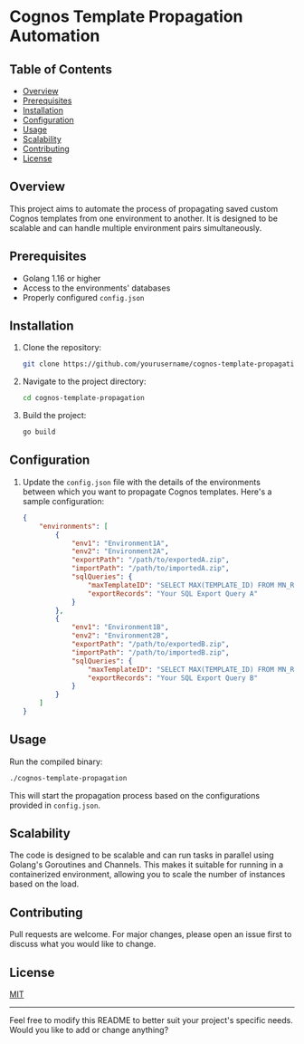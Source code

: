 # Cognos Template Propagation Automation

## Table of Contents

- [Overview](#overview)
- [Prerequisites](#prerequisites)
- [Installation](#installation)
- [Configuration](#configuration)
- [Usage](#usage)
- [Scalability](#scalability)
- [Contributing](#contributing)
- [License](#license)

## Overview

This project aims to automate the process of propagating saved custom Cognos templates from one environment to another. It is designed to be scalable and can handle multiple environment pairs simultaneously.

## Prerequisites

- Golang 1.16 or higher
- Access to the environments' databases
- Properly configured `config.json`

## Installation

1. Clone the repository:

    ```bash
    git clone https://github.com/yourusername/cognos-template-propagation.git
    ```

2. Navigate to the project directory:

    ```bash
    cd cognos-template-propagation
    ```

3. Build the project:

    ```bash
    go build
    ```

## Configuration

1. Update the `config.json` file with the details of the environments between which you want to propagate Cognos templates. Here's a sample configuration:

    ```json
    {
        "environments": [
            {
                "env1": "Environment1A",
                "env2": "Environment2A",
                "exportPath": "/path/to/exportedA.zip",
                "importPath": "/path/to/importedA.zip",
                "sqlQueries": {
                    "maxTemplateID": "SELECT MAX(TEMPLATE_ID) FROM MN_REPORT_TEMPLATE;",
                    "exportRecords": "Your SQL Export Query A"
                }
            },
            {
                "env1": "Environment1B",
                "env2": "Environment2B",
                "exportPath": "/path/to/exportedB.zip",
                "importPath": "/path/to/importedB.zip",
                "sqlQueries": {
                    "maxTemplateID": "SELECT MAX(TEMPLATE_ID) FROM MN_REPORT_TEMPLATE;",
                    "exportRecords": "Your SQL Export Query B"
                }
            }
        ]
    }
    ```

## Usage

Run the compiled binary:

```bash
./cognos-template-propagation
```

This will start the propagation process based on the configurations provided in `config.json`.

## Scalability

The code is designed to be scalable and can run tasks in parallel using Golang's Goroutines and Channels. This makes it suitable for running in a containerized environment, allowing you to scale the number of instances based on the load.

## Contributing

Pull requests are welcome. For major changes, please open an issue first to discuss what you would like to change.

## License

[MIT](https://choosealicense.com/licenses/mit/)

---

Feel free to modify this README to better suit your project's specific needs. Would you like to add or change anything?
